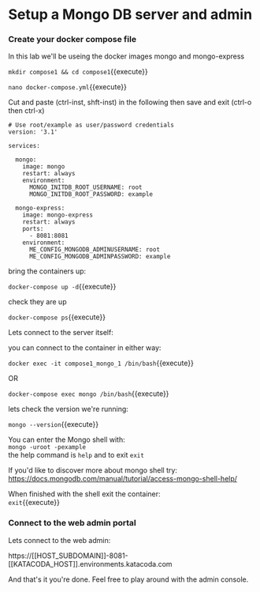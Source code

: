 # Setup a Mongo DB server and admin



### Create your docker compose file

In this lab we'll be useing the docker images mongo and mongo-express


`mkdir compose1 && cd compose1`{{execute}}

`nano docker-compose.yml`{{execute}}

Cut and paste (ctrl-inst, shft-inst) in the following then save and exit  (ctrl-o then ctrl-x)

```
# Use root/example as user/password credentials
version: '3.1'

services:

  mongo:
    image: mongo
    restart: always
    environment:
      MONGO_INITDB_ROOT_USERNAME: root
      MONGO_INITDB_ROOT_PASSWORD: example

  mongo-express:
    image: mongo-express
    restart: always
    ports:
      - 8081:8081
    environment:
      ME_CONFIG_MONGODB_ADMINUSERNAME: root
      ME_CONFIG_MONGODB_ADMINPASSWORD: example

```

bring the containers up:

`docker-compose up -d`{{execute}}

check they are up

`docker-compose ps`{{execute}}

Lets connect to the server itself:

you can connect to the container in either way:  

`docker exec -it compose1_mongo_1 /bin/bash`{{execute}}

OR

`docker-compose exec mongo /bin/bash`{{execute}}

lets check the version we're running:

`mongo --version`{{execute}}

You can enter the Mongo shell with:   
  `mongo -uroot -pexample`   
the help command is `help` and to exit `exit`

If you'd like to discover more about mongo shell try: https://docs.mongodb.com/manual/tutorial/access-mongo-shell-help/

When  finished with the shell exit the container:      
`exit`{{execute}}

### Connect to the web admin portal

Lets connect to the web admin:

https://[[HOST_SUBDOMAIN]]-8081-[[KATACODA_HOST]].environments.katacoda.com

And that's it you're done. Feel free to play around with the admin console.



